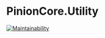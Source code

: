 # PinionCore.Utility  
[![Maintainability](https://api.codeclimate.com/v1/badges/aecf8a766e61566e9870/maintainability)](https://codeclimate.com/github/jiowchern/PinionCore.Utility/maintainability)